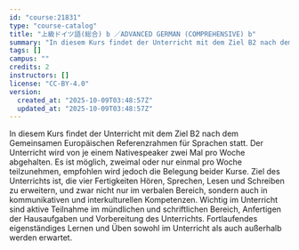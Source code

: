 ```yaml
---
id: "course:21831"
type: "course-catalog"
title: "上級ドイツ語(総合) b ／ADVANCED GERMAN (COMPREHENSIVE) b"
summary: "In diesem Kurs findet der Unterricht mit dem Ziel B2 nach dem Gemeinsamen Europäischen Referenzrahmen für Sprachen statt…"
tags: []
campus: ""
credits: 2
instructors: []
license: "CC-BY-4.0"
version:
  created_at: "2025-10-09T03:48:57Z"
  updated_at: "2025-10-09T03:48:57Z"
---
```

In diesem Kurs findet der Unterricht mit dem Ziel B2 nach dem Gemeinsamen Europäischen Referenzrahmen für Sprachen statt. Der Unterricht wird von je einem Nativespeaker zwei Mal pro Woche abgehalten. Es ist möglich, zweimal oder nur einmal pro Woche teilzunehmen, empfohlen wird jedoch die Belegung beider Kurse. Ziel des Unterrichts ist, die vier Fertigkeiten Hören, Sprechen, Lesen und Schreiben zu erweitern, und zwar nicht nur im verbalen Bereich, sondern auch in kommunikativen und interkulturellen Kompetenzen. Wichtig im Unterricht sind aktive Teilnahme im mündlichen und schriftlichen Bereich, Anfertigen der Hausaufgaben und Vorbereitung des Unterrichts. Fortlaufendes eigenständiges Lernen und Üben sowohl im Unterricht als auch außerhalb werden erwartet.
